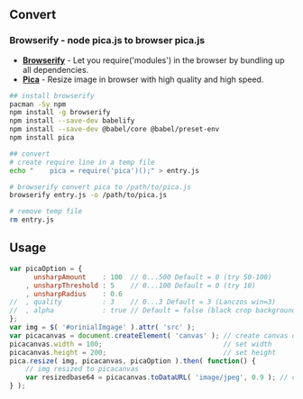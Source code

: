 ## Convert
### Browserify - node pica.js to browser pica.js
- [**Browserify**](browserify.org) - Let you require('modules') in the browser by bundling up all dependencies.
- [**Pica**](https://github.com/nodeca/pica) - Resize image in browser with high quality and high speed.
```sh
## install browserify
pacman -Sy npm
npm install -g browserify
npm install --save-dev babelify
npm install --save-dev @babel/core @babel/preset-env
npm install pica

## convert
# create require line in a temp file
echo "    pica = require('pica')();" > entry.js

# browserify convert pica to /path/to/pica.js
browserify entry.js -o /path/to/pica.js

# remove temp file
rm entry.js
```

## Usage
```js
var picaOption = {
	  unsharpAmount    : 100  // 0...500 Default = 0 (try 50-100)
	, unsharpThreshold : 5    // 0...100 Default = 0 (try 10)
	, unsharpRadius    : 0.6
//	, quality          : 3    // 0...3 Default = 3 (Lanczos win=3)
//	, alpha            : true // Default = false (black crop background)
};
var img = $( '#orinialImgage' ).attr( 'src' );
var picacanvas = document.createElement( 'canvas' ); // create canvas object
picacanvas.width = 100;                              // set width
picacanvas.height = 200;                             // set height
pica.resize( img, picacanvas, picaOption ).then( function() {
	// img resized to picacanvas
	var resizedbase64 = picacanvas.toDataURL( 'image/jpeg', 0.9 ); // canvas to base64 (jpg, qualtity)
} );
```
